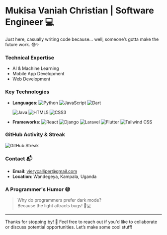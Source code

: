 
# Mukisa Vaniah Christian | Software Engineer 💻

Just here, casually writing code because… well, someone’s gotta make the future work. 😎✨

### Technical Expertise
- AI & Machine Learning
- Mobile App Development
- Web Development

### Key Technologies 
- **Languages**: 
  ![Python](https://img.shields.io/badge/-Python-3776AB?style=flat&logo=python&logoColor=white)
  ![JavaScript](https://img.shields.io/badge/-JavaScript-F7DF1E?style=flat&logo=javascript&logoColor=black)
  ![Dart](https://img.shields.io/badge/-Dart-0175C2?style=flat&logo=dart&logoColor=white)
  
  ![Java](https://img.shields.io/badge/-Java-007396?style=flat&logo=java&logoColor=white)
  ![HTML5](https://img.shields.io/badge/-HTML5-E34F26?style=flat&logo=html5&logoColor=white)
  ![CSS3](https://img.shields.io/badge/-CSS3-1572B6?style=flat&logo=css3&logoColor=white)

- **Frameworks**: 
  ![React](https://img.shields.io/badge/-React-61DAFB?style=flat&logo=react&logoColor=black)
  ![Django](https://img.shields.io/badge/-Django-092E20?style=flat&logo=django&logoColor=white)
  ![Laravel](https://img.shields.io/badge/-Laravel-FF2D20?style=flat&logo=laravel&logoColor=white)
  ![Flutter](https://img.shields.io/badge/-Flutter-02569B?style=flat&logo=flutter&logoColor=white)
  ![Tailwind CSS](https://img.shields.io/badge/-Tailwind%20CSS-06B6D4?style=flat&logo=tailwindcss&logoColor=white)

### GitHub Activity & Streak
![GitHub Streak](https://github-readme-streak-stats.herokuapp.com/?user=Vaniahchristian&theme=dark&hide_border=true)

### Contact 📬
- **Email**: [vierycalliper@gmail.com](mailto:vierycalliper@gmail.com)  
- **Location**: Wandegeya, Kampala, Uganda 



### A Programmer's Humor 😅
> Why do programmers prefer dark mode?  
> Because the light attracts bugs! 🐛💻

---

Thanks for stopping by! 👋 Feel free to reach out if you'd like to collaborate or discuss potential opportunities. Let’s make some cool stuff! 

